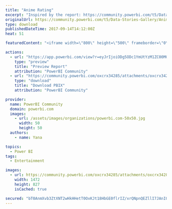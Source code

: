 ```yaml
---
title: "Anime Rating"
excerpt: "Inspired by the report: https://community.powerbi.com/t5/Data-Stories-Gallery/Anime-Analitycs/m-p/111203#M544 Created by @funichi, I have created"
originalUrl: https://community.powerbi.com/t5/Data-Stories-Gallery/Anime-Rating/m-p/252271
type: download
publishedDateTime: 2017-09-14T14:12:00Z
heat: 51

featuredContent: "<iframe width=\"800\" height=\"500\" frameborder=\"0\" src=\"https://app.powerbi.com/view?r=eyJrIjoiODg5ODc1YmUtYzM1ZC00MGZkLTlmYWEtZmJmMTc2OGY0OWMxIiwidCI6IjAyMTJmZDNkLWQ1ZGYtNGVkNy05NzYyLTQ5ZGRmZDQ1ZGM1MCIsImMiOjZ9\"></iframe>"

actions:
  - url: "https://app.powerbi.com/view?r=eyJrIjoiODg5ODc1YmUtYzM1ZC00MGZkLTlmYWEtZmJmMTc2OGY0OWMxIiwidCI6IjAyMTJmZDNkLWQ1ZGYtNGVkNy05NzYyLTQ5ZGRmZDQ1ZGM1MCIsImMiOjZ9"
    type: "preview"
    title: "Preview Report"
    attribution: "PowerBI Community"
  - url: "https://community.powerbi.com/oxcrx34285/attachments/oxcrx34285/DataStoriesGallery/1138/2/AnimeBasic.pbix"
    type: "download"
    title: "Download PBIX"
    attribution: "PowerBI Community"

provider:
  name: PowerBI Community
  domain: powerbi.com
  images:
    - url: /assets/images/organizations/powerbi.com-50x50.jpg
      width: 50
      height: 50
  authors:
    - name: Yana

topics:
  - Power BI
tags:
  - Entertainment

images:
  - url: https://community.powerbi.com/oxcrx34285/attachments/oxcrx34285/DataStoriesGallery/1138/1/Anime.PNG
    width: 1472
    height: 827
    isCached: true

secured: "bT0AnmXvb3ZtXNT2wHkHHetT0OxKJt18HbGE0flrIZ/xrQNpnQEZllI7JAnIOIaOwubmAmqbKpNSY/9eiG6idMCJhhKKNswZLY/pLqxlQDV6dSR3OoEkpof8UK1/3z5N66Rm7CNub9/UrVF5AoQVteUC5YnymnGwjBP/HOm0/U9qdRlSBnsDS5ukPXesAifuwnNd4OchNVZE3+ffmcn44qY9w/5HbLIAFpN3Mb8V9zIvIDOwFOnktHoZ2BXfo2BP+2WHLWLYL+EvkGe4lXVtnlcHVMwgwLy1/zyayZsOQKhruDAbIVCPs6NXW8Tp3fPSOvN7w5NG8NRDbh6+9zY4/zcLR5YlDCQYIVKINIcnGOLTQzTINbng9k4E/bdhWAOj7D3r3Rn7GXWJLYCtltBaK29URoSVuzKPT5JDMsipR3jPSZXPjF1hlK2y1CklBPZC;16hpcjN9jkjckOaDpElsEg=="
---
```


